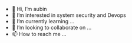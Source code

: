 - 👋 Hi, I’m aubin
- 👀 I’m interested in system security and Devops
- 🌱 I’m currently learning ...
- 💞️ I’m looking to collaborate on ...
- 📫 How to reach me ...

<!---
aubinaso/aubinaso is a ✨ special ✨ repository because its `README.md` (this file) appears on your GitHub profile.
You can click the Preview link to take a look at your changes.
--->
